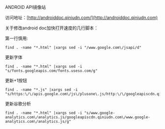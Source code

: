 ANDROID API镜像站

访问地址：[http://androiddoc.qiniudn.com/](http://androiddoc.qiniudn.com)

关于修改android doc加快打开速度的几行脚本：

第一行慎用:

    find . -name "*.html" |xargs sed -i "/www.google.com\/jsapi/d"


更新字体

    find . -name "*.html" |xargs sed -i "s/fonts.googleapis.com/fonts.useso.com/g"


更新+1按钮

    find . -name "*.js" |xargs sed -i "s/https:\/\/apis.google.com\/js\/plusone\.js/http:\/\/googleapiscdn.qiniudn.com\/apis.google.com\/js\/plusone.js/g"


更新谷歌分析

```
find . -name "*.html" |xargs sed -i "s/www.google-analytics.com\/analytics.js/googleapiscdn.qiniudn.com\/www.google-analytics.com\/analytics.js/g"
```
